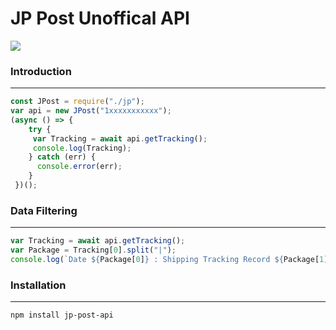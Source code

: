 

# JP Post Unoffical API

![](https://www.post.japanpost.jp/assets/img/common/img_siteid-bg_en.png)




### Introduction
                
----

```javascript
const JPost = require("./jp");
var api = new JPost("1xxxxxxxxxxx");
(async () => {
    try {
     var Tracking = await api.getTracking();
     console.log(Tracking);
    } catch (err) {
      console.error(err);
    }
 })();
```
### Data Filtering 
                
----
```javascript
var Tracking = await api.getTracking();
var Package = Tracking[0].split("|");
console.log(`Date ${Package[0]} : Shipping Tracking Record ${Package[1]} Office : ${Package[2]}`);
```
### Installation
                
----
`npm install jp-post-api`
